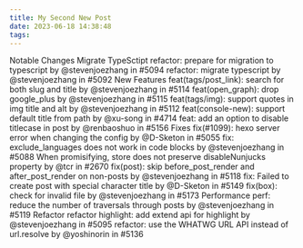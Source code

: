 ```yaml
---
title: My Second New Post
date: 2023-06-18 14:38:48
tags:
---
```

Notable Changes
Migrate TypeSctipt
refactor: prepare for migration to typescript by @stevenjoezhang in #5094
refactor: migrate typescript by @stevenjoezhang in #5092
New Features
feat(tags/post_link): search for both slug and title by @stevenjoezhang in #5114
feat(open_graph): drop google_plus by @stevenjoezhang in #5115
feat(tags/img): support quotes in img title and alt by @stevenjoezhang in #5112
feat(console-new): support default title from path by @xu-song in #4714
feat: add an option to disable titlecase in post by @renbaoshuo in #5156
Fixes
fix(#1099): hexo server error when changing the config by @D-Sketon in #5055
fix: exclude_languages does not work in code blocks by @stevenjoezhang in #5088
When promisifying, store does not preserve disableNunjucks property by @tcr in #2670
fix(post): skip before_post_render and after_post_render on non-posts by @stevenjoezhang in #5118
fix: Failed to create post with special character title by @D-Sketon in #5149
fix(box): check for invalid file by @stevenjoezhang in #5173
Performance
perf: reduce the number of traversals through posts by @stevenjoezhang in #5119
Refactor
refactor highlight: add extend api for highlight by @stevenjoezhang in #5095
refactor: use the WHATWG URL API instead of url.resolve by @yoshinorin in #5136

